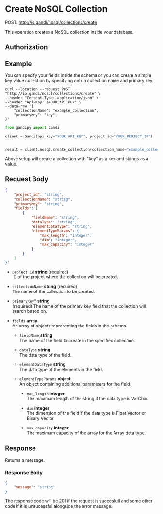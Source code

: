 # Create NoSQL Collection

POST: http://io.gandi/nosql/collections/create

This operation creates a NoSQL collection inside your database.

## Authorization

## Example

You can specify your fields inside the schema or you can create a simple key value collection by specifying only a collection name and primary key.

```shell
curl --location --request POST "http://io.gandi/nosql/collections/create" \
--header "Content-Type: application/json" \
--header "Api-Key: $YOUR_API_KEY" \
--data-raw '{
    "collectionName": "example_collection",
    "primaryKey": "key",
}'
```
```python
from gandipy import Gandi

client = Gandi(api_key="YOUR_API_KEY", project_id="YOUR_PROJECT_ID")


result = client.nosql.create_collection(collection_name="example_collection", primary_key="key")
```

Above setup will create a collection with "key" as a key and strings as a value.

## Request Body

```json
{
    "project_id": "string",
    "collectionName": "string",
    "primaryKey": "string",
    "fields": [
        {
            "fieldName": "string",
            "dataType": "string",
            "elementDataType": "string",
            "elementTypeParams": {
                "max_length": "integer",
                "dim": "integer",
                "max_capacity": "integer"
            }
        }
    ]
}'
```

- `project_id` __string__ (required)</br> ID of the project where the collection will be created.

- `collectionName` __string__ (required)</br>The name of the collection to be created.

- `primaryKey`* __string__ </br> (required) The name of the primary key field that the collection will search based on.

- `fields` __array__ </br>An array of objects representing the fields in the schema.

    - `fieldName` __string__ </br>The name of the field to create in the specified collection.

    - `dataType` __string__ </br>The data type of the field.

    - `elementDataType` __string__ </br>The data type of the elements in the field.

    - `elementTypeParams` __object__ </br>An object containing additional parameters for the field.

        - `max_length` __integer__ </br>The maximum length of the string if the data type is VarChar.

        - `dim` __integer__ </br>The dimension of the field if the data type is Float Vector or Binary Vector.

        - `max_capacity` __integer__ </br>The maximum capacity of the array for the Array data type.



## Response

Returns a message.

### Response Body

```json
{
    "message": "string"
}
```

The response code will be 201 if the request is succesfull and some other code if it is unsucessful alongside the error message.